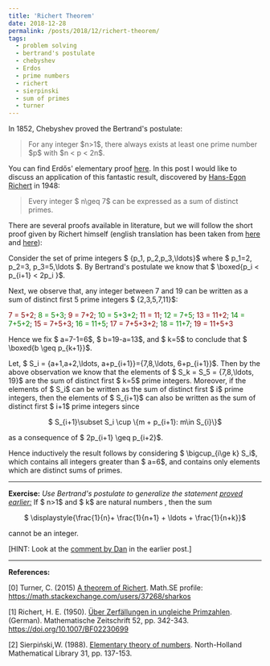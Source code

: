 ```yaml
---
title: 'Richert Theorem'
date: 2018-12-28
permalink: /posts/2018/12/richert-theorem/
tags:
  - problem solving
  - bertrand's postulate
  - chebyshev
  - Erdos
  - prime numbers
  - richert
  - sierpinski
  - sum of primes
  - turner
---
```


In 1852, Chebyshev proved the Bertrand's postulate:
<blockquote>For any integer $n>1$, there always exists at least one prime number $p$ with $n < p < 2n$.</blockquote>
You can find Erdős' elementary proof <a href="https://gaurish4math.files.wordpress.com/2014/12/erdos.pdf" target="_blank" rel="noopener">here</a>. In this post I would like to discuss an application of this fantastic result, discovered by <a href="https://en.wikipedia.org/wiki/Hans-Egon_Richert" target="_blank" rel="noopener">Hans-Egon Richert</a> in 1948:
<blockquote>Every integer $ n\geq 7$ can be expressed as a sum of distinct primes.</blockquote>
There are several proofs available in literature, but we will follow the short proof given by Richert himself (english translation has been taken from <a href="https://math.stackexchange.com/a/1382818/214604" target="_blank" rel="noopener">here</a> and <a href="https://math.stackexchange.com/a/1382840/214604" target="_blank" rel="noopener">here</a>):

Consider the set of prime integers $ \{p_1, p_2,p_3,\ldots\}$ where $ p_1=2, p_2=3, p_3=5,\ldots $. By Bertrand's postulate we know that $ \boxed{p_i < p_{i+1} < 2p_i }$.

Next, we observe that, any integer between 7 and 19 can be written as a sum of distinct first 5 prime integers $ \{2,3,5,7,11\}$:

<span style="color:#800000;">7 = 5+2</span>; <span style="color:#008000;">8 = 5+3</span>; <span style="color:#800000;">9 = 7+2</span>; <span style="color:#008000;">10 = 5+3+2</span>; <span style="color:#800000;">11 = 11</span>; <span style="color:#008000;">12 = 7+5</span>; <span style="color:#800000;">13 = 11+2</span>; <span style="color:#008000;">14 = 7+5+2</span>; <span style="color:#800000;">15 = 7+5+3</span>; <span style="color:#008000;">16 = 11+5</span>; <span style="color:#800000;">17 = 7+5+3+2</span>; <span style="color:#008000;">18 = 11+7</span>; <span style="color:#800000;">19 = 11+5+3</span>

Hence we fix $ a=7-1=6$, $ b=19-a=13$, and $ k=5$ to conclude that $ \boxed{b \geq p_{k+1}}$.

Let, $ S_i = \{a+1,a+2,\ldots, a+p_{i+1}\}=\{7,8,\ldots, 6+p_{i+1}\}$. Then by the above observation we know that the elements of $ S_k = S_5 = \{7,8,\ldots, 19\}$ are the sum of distinct first $ k=5$ prime integers.
Moreover, if the elements of $ S_i$ can be written as the sum of distinct first $ i$ prime integers, then the elements of $ S_{i+1}$ can also be written as the sum of distinct first $ i+1$ prime integers since
<p style="text-align:center;">$ S_{i+1}\subset S_i \cup \{m + p_{i+1}: m\in S_{i}\}$</p>
as a consequence of $ 2p_{i+1} \geq p_{i+2}$.

Hence inductively the result follows by considering $ \bigcup_{i\ge k} S_i$, which contains all integers greater than $ a=6$, and contains only elements which are distinct sums of primes.

<hr />

<strong>Exercise:</strong> <em>Use Bertrand's postulate to</em> g<em>eneralize the statement <a href="https://gaurish4math.wordpress.com/2017/06/25/finite-sum-divisibility/" target="_blank" rel="noopener">proved earlier:</a> </em>If $ n>1$ and $ k$  are natural numbers , then the sum
<p style="text-align:center;">$ \displaystyle{\frac{1}{n}+ \frac{1}{n+1} + \ldots + \frac{1}{n+k}}$</p>
cannot be an integer.

[HINT: Look at the <a href="https://gaurish4math.wordpress.com/2017/06/25/finite-sum-divisibility/#comment-534" target="_blank" rel="noopener">comment by Dan</a> in the earlier post.]

<hr />

<strong>References:</strong>

[0] Turner, C. (2015) <a href="https://math.stackexchange.com/a/1382818/214604" target="_blank" rel="noopener">A theorem of Richert</a>. Math.SE profile: https://math.stackexchange.com/users/37268/sharkos

[1] Richert, H. E. (1950). <a href="https://rdcu.be/beceV" target="_blank" rel="noopener">Über Zerfällungen in ungleiche Primzahlen</a>. (German). Mathematische Zeitschrift 52, pp. 342-343.  https://doi.org/10.1007/BF02230699

[2] Sierpiński,W. (1988). <a href="https://www.elsevier.com/books/elementary-theory-of-numbers/sierpinski/978-0-444-86662-2" target="_blank" rel="noopener">Elementary theory of numbers</a>. North-Holland Mathematical Library 31, pp. 137-153.
